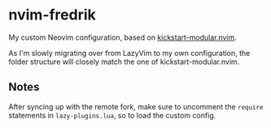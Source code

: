 # nvim-fredrik

My custom Neovim configuration, based on [kickstart-modular.nvim](https://github.com/dam9000/kickstart-modular.nvim).

As I'm slowly migrating over from LazyVim to my own configuration, the folder structure will closely match the one of kickstart-modular.nvim.

## Notes

After syncing up with the remote fork, make sure to uncomment the `require` statements in `lazy-plugins.lua`, so to load the custom config.
